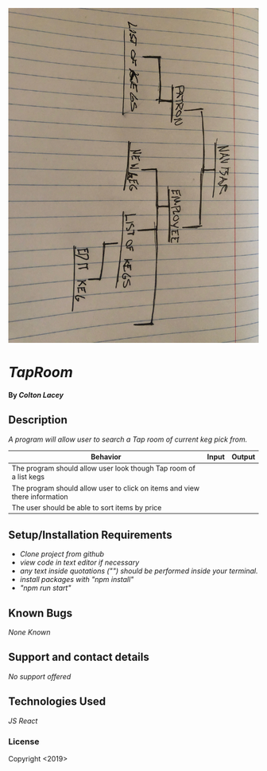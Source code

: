![componenent tree](./tree.jpeg?raw=true "Tree")



# _TapRoom_

#### By _**Colton Lacey**_

## Description

_A program will allow user to search a Tap room of current keg pick from._

| Behavior | Input | Output |
| ------------- |:-------------:| -----:|
| The program should allow user look though Tap room of a list kegs |
| The program should allow user to click on items and view there information |
| The user should be able to sort items by price |

## Setup/Installation Requirements

* _Clone project from github_
* _view code in text editor if necessary_
* _any text inside quotations ("") should be performed inside your terminal._
* _install packages with "npm install"_
* _"npm run start"_

## Known Bugs

_None Known_

## Support and contact details

_No support offered_

## Technologies Used

_JS_
_React_

### License

Copyright <2019> <Colton Lacey>
